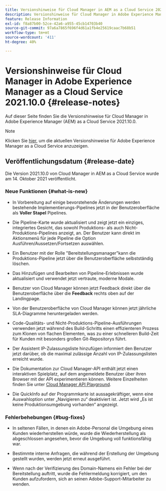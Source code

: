 ```yaml
---
title: Versionshinweise für Cloud Manager in AEM as a Cloud Service 2021.10.0
description: Versionshinweise für Cloud Manager in Adobe Experience Manager (AEM) as a Cloud Service Version 2021.10.0
feature: Release Information
exl-id: f8a87b00-52ce-42a6-a955-45cb14703b40
source-git-commit: 97a6a7865f696f4d61a1fb4e25619caac7b68b51
workflow-type: tm+mt
source-wordcount: '411'
ht-degree: 40%

---
```


# Versionshinweise für Cloud Manager in Adobe Experience Manager as a Cloud Service 2021.10.0 {#release-notes}

Auf dieser Seite finden Sie die Versionshinweise für Cloud Manager in Adobe Experience Manager (AEM) as a Cloud Service 2021.10.0.

>[!NOTE]
>Klicken Sie [hier](https://experienceleague.adobe.com/docs/experience-manager-cloud-service/content/release-notes/release-notes/release-notes-current.html?lang=de), um die aktuellen Versionshinweise für Adobe Experience Manager as a Cloud Service anzuzeigen.

## Veröffentlichungsdatum {#release-date}

Die Version 2021.10.0 von Cloud Manager in AEM as a Cloud Service wurde am 14. Oktober 2021 veröffentlicht.


### Neue Funktionen {#what-is-new}

* In Vorbereitung auf einige bevorstehende Änderungen werden bestehende Implementierungs-Pipelines jetzt in der Benutzeroberfläche als **Voller Stapel** Pipelines.

* Die Pipeline-Karte wurde aktualisiert und zeigt jetzt ein einziges, integriertes Gesicht, das sowohl Produktions- als auch Nicht-Produktions-Pipelines anzeigt, an. Der Benutzer kann direkt im Aktionsmenü für jede Pipeline die Option Ausführen/Aussetzen/Fortsetzen auswählen.

* Ein Benutzer mit der Rolle &quot;Bereitstellungsmanager&quot;kann die Produktions-Pipeline jetzt über die Benutzeroberfläche selbstständig löschen.

* Das Hinzufügen und Bearbeiten von Pipeline-Erlebnissen wurde aktualisiert und verwendet jetzt vertraute, moderne Modale.

* Benutzer von Cloud Manager können jetzt Feedback direkt über die Benutzeroberfläche über die **Feedback** rechts oben auf der Landingpage.

* Von der Benutzeroberfläche von Cloud Manager können jetzt jährliche SLA-Diagramme heruntergeladen werden.

* Code-Qualitäts- und Nicht-Produktions-Pipeline-Ausführungen verwenden jetzt während des Build-Schritts einen effizienteren Prozess zum Klonen von flachen Elementen, was zu einer schnelleren Build-Zeit für Kunden mit besonders großen Git-Repositorys führt.

* Der Assistent IP-Zulassungsliste hinzufügen informiert den Benutzer jetzt darüber, ob die maximal zulässige Anzahl von IP-Zulassungslisten erreicht wurde.

* Die Dokumentation zur Cloud Manager-API enthält jetzt einen interaktiven Spielplatz, auf dem angemeldete Benutzer über ihren Browser mit der API experimentieren können. Weitere Einzelheiten finden Sie unter [Cloud Manager API Playground](https://developer.adobe.com/experience-cloud/cloud-manager/reference/playground/).

* Die QuickInfo auf der Programmkarte ist aussagekräftiger, wenn eine Auswahloption unter „Navigieren zu“ deaktiviert ist. Jetzt wird „Es ist keine Produktionsumgebung vorhanden“ angezeigt.

### Fehlerbehebungen {#bug-fixes}

* In seltenen Fällen, in denen ein Adobe-Personal die Umgebung eines Kunden wiederherstellen würde, wurde die Wiederherstellung als abgeschlossen angesehen, bevor die Umgebung voll funktionsfähig war.

* Bestimmte interne Anfragen, die während der Erstellung der Umgebung gestellt wurden, werden jetzt erneut ausgeführt.

* Wenn nach der Verifizierung des Domain-Namens ein Fehler bei der Bereitstellung auftritt, wurde die Fehlermeldung korrigiert, um den Kunden aufzufordern, sich an seinen Adobe-Support-Mitarbeiter zu wenden.
